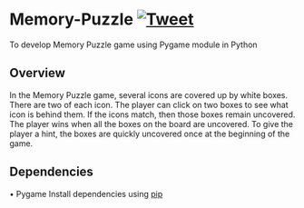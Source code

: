 # Memory-Puzzle [![Tweet](http://i.imgur.com/tXSoThF.png)](https://twitter.com/ronak521)
To develop Memory Puzzle game using Pygame module in Python
## Overview
In the Memory Puzzle game, several icons are covered up by white boxes. There are two of each icon. The player can click on two boxes to see what icon is behind them. If the icons match, then those boxes remain uncovered. The player wins when all the boxes on the board are uncovered. To give the player a hint, the boxes are quickly uncovered once at the beginning of the game.
## Dependencies
• Pygame
Install dependencies using [pip](https://www.pygame.org/wiki/GettingStarted)
 
